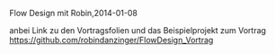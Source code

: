 Flow Design mit Robin,2014-01-08

anbei Link zu den  Vortragsfolien und das Beispielprojekt zum Vortrag
https://github.com/robindanzinger/FlowDesign_Vortrag